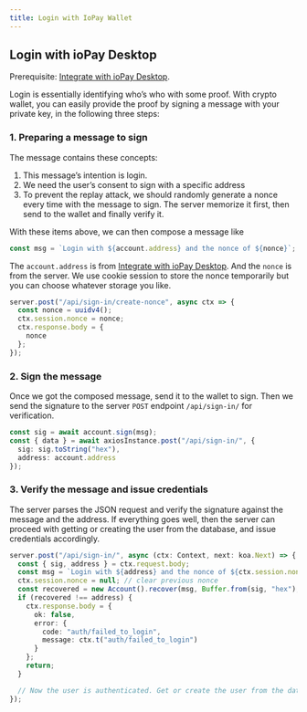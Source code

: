 ```yaml
---
title: Login with IoPay Wallet
---
```


## Login with ioPay Desktop

Prerequisite: [Integrate with ioPay Desktop](iopay-integrate).

Login is essentially identifying who’s who with some proof. With crypto wallet, you can easily provide the proof by signing a message with your private key, in the following three steps:

### 1. Preparing a message to sign

The message contains these concepts:

1. This message’s intention is login.
2. We need the user’s consent to sign with a specific address
3. To prevent the replay attack, we should randomly generate a nonce every time with the message to sign. The server memorize it first, then send to the wallet and finally verify it.

With these items above, we can then compose a message like

```ts
const msg = `Login with ${account.address} and the nonce of ${nonce}`;
```

The `account.address` is from [Integrate with ioPay Desktop](https://docs.iotex.io/docs/libraries-and-tools.html#integrate-with-iopay-desktop). And the `nonce` is from the server. We use cookie session to store the nonce temporarily but you can choose whatever storage you like.

```ts
server.post("/api/sign-in/create-nonce", async ctx => {
  const nonce = uuidv4();
  ctx.session.nonce = nonce;
  ctx.response.body = {
    nonce
  };
});
```

### 2. Sign the message

Once we got the composed message, send it to the wallet to sign. Then we send the signature to the server `POST` endpoint `/api/sign-in/` for verification.

```ts
const sig = await account.sign(msg);
const { data } = await axiosInstance.post("/api/sign-in/", {
  sig: sig.toString("hex"),
  address: account.address
});
```

### 3. Verify the message and issue credentials

The server parses the JSON request and verify the signature against the message and the address. If everything goes well, then the server can proceed with getting or creating the user from the database, and issue credentials accordingly.

```ts
server.post("/api/sign-in/", async (ctx: Context, next: koa.Next) => {
  const { sig, address } = ctx.request.body;
  const msg = `Login with ${address} and the nonce of ${ctx.session.nonce}`;
  ctx.session.nonce = null; // clear previous nonce
  const recovered = new Account().recover(msg, Buffer.from(sig, "hex"), false);
  if (recovered !== address) {
    ctx.response.body = {
      ok: false,
      error: {
        code: "auth/failed_to_login",
        message: ctx.t("auth/failed_to_login")
      }
    };
    return;
  }

  // Now the user is authenticated. Get or create the user from the database and issue credentials accordingly
});
```
